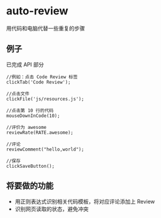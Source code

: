 # auto-review

用代码和电脑代替一些重复的步骤

## 例子

已完成 API 部分
```
//例如：点击 Code Review 标签
clickTab('Code Review');

//点击文件
clickFile('js/resources.js');

//点击第 10 行的代码
mouseDownInCode(10);

//评价为 awesome
reviewRate(RATE.awesome);

//评论
reviewComment("hello,world");

//保存
clickSaveButton();
```

## 将要做的功能
- 用正则表达式识别相关代码模板，将对应评论添加上 Review
- 识别网页读取的状态，避免冲突